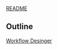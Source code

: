 [README](../README.md)

## Outline

[Workflow Desinger](WPF/WPF.WorkflowDesigner/Workflow%20Desinger.md)
